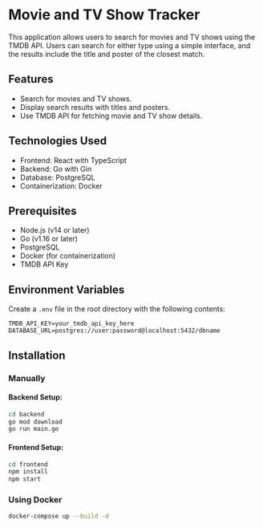# Movie and TV Show Tracker

This application allows users to search for movies and TV shows using the TMDB API. Users can search for either type using a simple interface, and the results include the title and poster of the closest match.

## Features

- Search for movies and TV shows.
- Display search results with titles and posters.
- Use TMDB API for fetching movie and TV show details.

## Technologies Used

- Frontend: React with TypeScript
- Backend: Go with Gin
- Database: PostgreSQL
- Containerization: Docker

## Prerequisites

- Node.js (v14 or later)
- Go (v1.16 or later)
- PostgreSQL
- Docker (for containerization)
- TMDB API Key

## Environment Variables

Create a `.env` file in the root directory with the following contents:

```plaintext
TMDB_API_KEY=your_tmdb_api_key_here
DATABASE_URL=postgres://user:password@localhost:5432/dbname
```

## Installation

### Manually

#### Backend Setup:

```sh
cd backend
go mod download
go run main.go
```

#### Frontend Setup:

```sh
cd frontend
npm install
npm start
```

### Using Docker

```sh
docker-compose up --build -d
```
